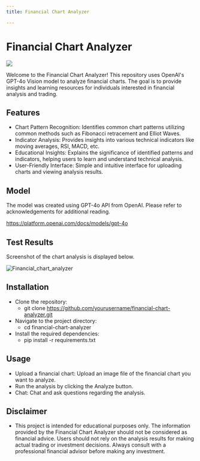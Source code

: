 ```yaml
---
title: Financial Chart Analyzer

---
```


# Financial Chart Analyzer

![](https://as2.ftcdn.net/v2/jpg/02/99/97/81/1000_F_299978128_VrSxbrMdiTHh4Zx51SGnpMtI24SZs8MD.jpg)

Welcome to the Financial Chart Analyzer! This repository uses OpenAI's GPT-4o Vision model to analyze financial charts. The goal is to provide insights and learning resources for individuals interested in financial analysis and trading.

## Features

- Chart Pattern Recognition: Identifies common chart patterns utilizing common methods such as Fibonacci retracement and Elliot Waves.
- Indicator Analysis: Provides insights into various technical indicators like moving averages, RSI, MACD, etc.
- Educational Insights: Explains the significance of identified patterns and indicators, helping users to learn and understand technical analysis.
- User-Friendly Interface: Simple and intuitive interface for uploading charts and viewing analysis results.

## Model 
The model was created using GPT-4o API from OpenAI. Please refer to acknowledgements for additional reading.  

https://platform.openai.com/docs/models/gpt-4o

## Test Results
Screenshot of the chart analysis is displayed below.  

![Financial_chart_analyzer](https://hackmd.io/_uploads/ByrR3k3_A.png)


## Installation
- Clone the repository:
    - git clone https://github.com/yourusername/financial-chart-analyzer.git
- Navigate to the project directory:
    - cd financial-chart-analyzer
- Install the required dependencies:
    - pip install -r requirements.txt

## Usage
- Upload a financial chart: Upload an image file of the financial chart you want to analyze.
- Run the analysis by clicking the Analyze button.
- Chat: Chat and ask questions regarding the analysis. 

## Disclaimer
- This project is intended for educational purposes only. The information provided by the Financial Chart Analyzer should not be considered as financial advice. Users should not rely on the analysis results for making actual trading or investment decisions. Always consult with a professional financial advisor before making any investment.